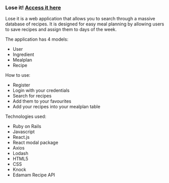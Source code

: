### Lose it! [Access it here](https://zabrinatan.github.io/lose-it-client/#/)

Lose it is a web application that allows you to search through a massive database of recipes. It is designed for easy meal planning by allowing users to save recipes and assign them to days of the week.

The application has 4 models:
* User
* Ingredient
* Mealplan
* Recipe

How to use:
* Register
* Login with your credentials
* Search for recipes
* Add them to your favourites
* Add your recipes into your mealplan table

Technologies used:
* Ruby on Rails
* Javascript
* React.js
* React modal package
* Axios
* Lodash
* HTML5
* CSS
* Knock
* Edamam Recipe API
